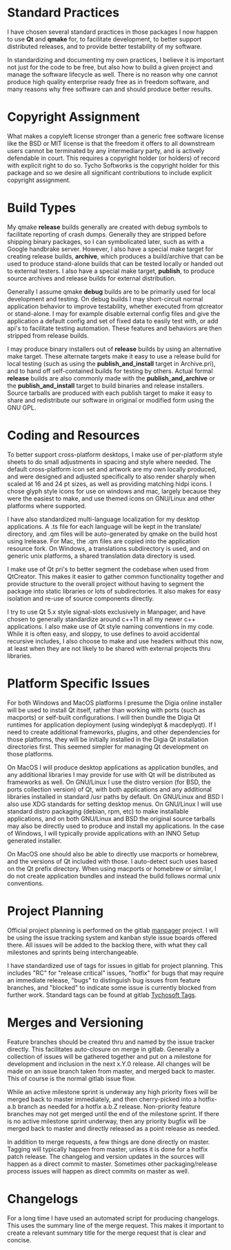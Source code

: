 Standard Practices
==================

I have chosen several standard practices in those packages I now happen to use **Qt** and **qmake** for, to facilitate development, to better support distributed releases, and to provide better testability of my software.  

In standardizing and documenting my own practices, I believe it is important not just for the code to be free, but also how to build a given project and manage the software lifecycle as well.  There is no reason why one cannot produce high quality enterprise ready free as in freedom software, and many reasons why free software can and should produce better results.

Copyright Assignment
====================

What makes a copyleft license stronger than a generic free software license like the BSD or MIT license is that the freedom it offers to all downstream users cannot be terminated by any intermediary party, and is actively defendable in court.  This requires a copyright holder (or holders) of record with explicit right to do so.  Tycho Softworks is the copyright holder for this package and so we desire all significant contributions to include explicit copyright assignment.

Build Types
===========

My qmake **release** builds generally are created with debug symbols to facilitate reporting of crash dumps.  Generally they are stripped before shipping binary packages, so I can symbolicated later, such as with a Google handbrake server.  However, I also have a special make target for creating release builds, **archive**, which produces a build/archive that can be used to produce stand-alone builds that can be tested locally or handed out to external testers.  I also have a special make target, **publish**, to produce source archives and release builds for external distribution.

Generally I assume qmake **debug** builds are to be primarily used for local development and testing.  On debug builds I may short-circuit normal application behavior to improve testability, whether executed from qtcreator or stand-alone.  I may for example disable external config files and give the application a default config and set of fixed data to easily test with, or add api's to facilitate testing automation.  These features and behaviors are then stripped from release builds.

I may produce binary installers out of **release** builds by using an alternative make target.  These alternate targets make it easy to use a release build for local testing (such as using the **publish_and_install** target in Archive.pri), and to hand off self-contained builds for testing by others.  Actual formal **release** builds are also commonly made with the **publish_and_archive** or the **publish_and_install** target to build binaries and release installers.  Source tarballs are produced with each publish target to make it easy to share and redistribute our software in original or modified form using the GNU GPL.

Coding and Resources
====================

To better support cross-platform desktops, I make use of per-platform style sheets to do small adjustments in spacing and style where needed.  The default cross-platform icon set and artwork are my own locally produced, and were designed and adjusted specifically to also render sharply when scaled at 16 and 24 pt sizes, as well as providing matching hidpi icons.  I chose glyph style icons for use on windows and mac, largely because they were the easiest to make, and use themed icons on GNU/Linux and other platforms where supported.

I have also standardized multi-language localization for my desktop applications.  A .ts file for each language will be kept in the translate/ directory, and .qm files will be auto-generated by qmake on the build host using lrelease.  For Mac, the .qm files are copied into the application resource fork.  On Windows, a translations subdirectory is used, and on generic unix platforms, a shared translation data directory is used.

I make use of Qt pri's to better segment the codebase when used from QtCreator.  This makes it easier to gather common functionality together and provide structure to the overall project without having to segment the package into static libraries or lots of subdirectories.  It also makes for easy isolation and re-use of source components directly.

I try to use Qt 5.x style signal-slots exclusively in Manpager, and have chosen to generally standardize around c++11 in all my newer c++ applications.  I also make use of Qt style naming conventions in my code.  While it is often easy, and sloppy, to use defines to avoid accidental recursive includes, I also choose to make and use headers without this now, at least when they are not likely to be shared with external projects thru libraries.

Platform Specific Issues
========================

For both Windows and MacOS platforms I presume the Digia online installer will be used to install Qt itself, rather than working with ports (such as macports) or self-built configurations.  I will then bundle the Digia Qt runtimes for application deployment (using windeplyqt & macdeplyqt).  If I need to create additional frameworks, plugins, and other dependencies for those platforms, they will be initially installed in the Digia Qt installation directories first.  This seemed simpler for managing Qt development on those platforms.  

On MacOS I will produce desktop applications as application bundles, and any additional libraries I may provide for use with Qt will be distributed as frameworks as well.  On GNU/Linux I use the distro version (for BSD, the ports collection version) of Qt, with both applications and any additional libraries installed in standard /usr paths by default.  On GNU/Linux and BSD I also use XDG standards for setting desktop menus.  On GNU/Linux I will use standard distro packaging (debian, rpm, etc) to make installable applications, and on both GNU/Linux and BSD the original source tarballs may also be directly used to produce and install my applications.  In the case of Windows, I will typically provide applications with an INNO Setup generated installer.

On MacOS one should also be able to directly use macports or homebrew, and the versions of Qt included with those.  I auto-detect such uses based on the Qt prefix directory.  When using macports or homebrew or similar, I do not create application bundles and instead the build follows normal unix conventions.


Project Planning
================

Official project planning is performed on the gitlab [manpager](https://gitlab.com/tychosoft/manpager) project.  I will be using the issue tracking system and kanban style issue boards offered there.  All issues will be added to the backlog there, with what they call milestones and sprints being interchangeable. 

I have standardized use of tags for issues in gitlab for project planning. This includes "RC" for "release critical" issues, "hotfix" for bugs that may require an immediate release, "bugs" to distinguish bug issues from feature branches, and "blocked" to indicate some issue is currently blocked from further work. Standard tags can be found at gitlab [Tychosoft Tags](https://gitlab.com/groups/tychosoft/labels).

Merges and Versioning
=====================

Feature branches should be created thru and named by the issue tracker directly.  This facilitates auto-closure on merge in gitlab.  Generally a collection of issues will be gathered together and put on a milestone for development and inclusion in the next x.Y.0 release.  All changes will be made on an issue branch taken from master, and merged back to master.  This of course is the normal gitlab issue flow.

While an active milestone sprint is underway any high priority fixes will be merged back to master immediately, and then cherry-picked into a hotfix-a.b
branch as needed for a hotfix a.b.Z release.  Non-priority feature branches may not get merged until the end of the milestone sprint.  If there is no active milestone sprint underway, then any priority bugfix will be merged back to master and directly released as a point release as needed.

In addition to merge requests, a few things are done directly on master.  Tagging will typically happen from master, unless it is done for a hotfix patch release.  The changelog and version updates in the sources will happen as a direct commit to master.  Sometimes other packaging/release process issues will happen as direct commits on master as well.

Changelogs
==========

For a long time I have used an automated script for producing changelogs.  This uses the summary line of the merge request.  This makes it important to create a relevant summary title for the merge request that is clear and concise.

